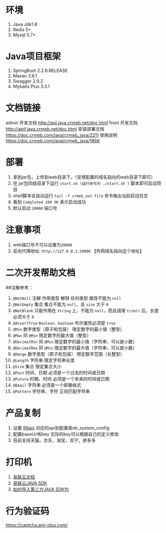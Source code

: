 # 环境
1. Java Jdk1.8
2. Redis 5+
3. Mysql 5.7+

# Java项目框架
1. SpringBoot 2.2.6.RELEASE
2. Maven 3.6.1
3. Swagger 2.9.2
4. Mybatis Plus 3.3.1

# 文档链接
admin 开发文档 http://api.java.crmeb.net/doc.html
front 开发文档 http://apif.java.crmeb.net/doc.html
安装部署文档 https://doc.crmeb.com/java/crmeb_java/2211
使用说明 https://doc.crmeb.com/java/crmeb_java/1868


# 部署
1. 拿到jar包，上传到web目录下，（宝塔配置的域名指向的web目录下即可）
2. 在 jar包同级目录下运行 `start.sh (运行命令为 ./start.sh )` 脚本即可启动项目
3. shell脚本会自动运行 `tail -f crmeb_out.file` 命令输出当前启动日志
4. 看到 `Completed 200 OK` 表示启动成功
5. 默认启动 `20000` 端口号

# 注意事项
1. web端口号不可以设置为`20000`
2. 反向代理地址: `http://127.0.0.1:20000` 【外网域名指向这个地址】


# 二次开发帮助文档
##注解参考：
1. `@NotNull`    注解	作用类型	解释	任何类型	属性不能为 `null`
2. `@NotEmpty`	集合	集合不能为 `null`，且 `size` 大于 `0`
3. `@NotBlank`	只能作用在 `String` 上，不能为 `null`，而且调用 `trim()` 后，长度必须大于 `0`
4. `@AssertTrue`	`Boolean、boolean`	布尔属性必须是 `true`
5. `@Min`	数字类型（原子和包装）	限定数字的最小值（整型）
6. `@Max`	同 `@Min`	限定数字的最大值（整型）
7. `@DecimalMin`	同 `@Min`	限定数字的最小值（字符串，可以是小数）
8. `@DecimalMax`	同 `@Min`	限定数字的最大值（字符串，可以是小数）
9. `@Range`	数字类型（原子和包装）	限定数字范围（长整型）
10. `@Length`	字符串	限定字符串长度
11. `@Size`	集合	限定集合大小
12. `@Past`	时间、日期	必须是一个过去的时间或日期
13. `@Future`	时期、时间	必须是一个未来的时间或日期
14. `@Email`	字符串	必须是一个邮箱格式
15. `@Pattern`	字符串、字符	正则匹配字符串

# 产品复制
1. 设置 [99api](https://www.99api.com "99api") 对应的api到配置表eb_system_config 
2. 配置baseUrl和key 实际的key可以根据自己的定义修改
3. 目前支持天猫，京东，淘宝，苏宁，拼多多

# 打印机
1. [易联云文档](http://doc2.10ss.net/337744 "易联云文档")
2. [易联云JAVA SDK](http://doc2.10ss.net/337744 "易联云JAVA SDK gitee文档")
3. [如何导入第三方JAVA SDK包](https://blog.csdn.net/weixin_46028577/article/details/106342938?utm_medium=distribute.pc_relevant.none-task-blog-BlogCommendFromMachineLearnPai2-1.nonecase&depth_1-utm_source=distribute.pc_relevant.none-task-blog-BlogCommendFromMachineLearnPai2-1.nonecase "如何导入第三方JAVA SDK包")

# 行为验证码
https://captcha.anji-plus.com/
